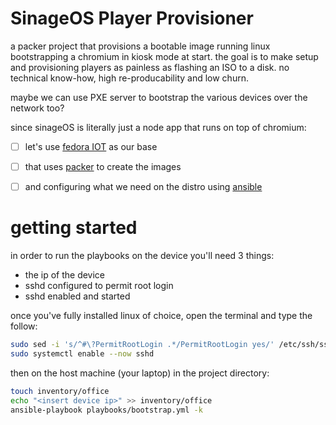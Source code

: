 # SinageOS Player Provisioner

a packer project that provisions a bootable image running linux
bootstrapping a chromium in kiosk mode at start. the goal is to
make setup and provisioning players as painless as flashing an ISO to
a disk. no technical know-how, high re-producability and low churn.

maybe we can use PXE server to bootstrap the various devices over the network too?

since sinageOS is literally just a node app that runs on top of chromium:

- [ ] let's use [fedora IOT](https://fedoraproject.org/iot/) as our base
- [ ] that uses [packer](https://www.packer.io/) to create the images
- [ ] and configuring what we need on the distro using [ansible](https://docs.ansible.com/ansible/latest/index.html)


# getting started

in order to run the playbooks on the device you'll need 3 things:
- the ip of the device
- sshd configured to permit root login
- sshd enabled and started

once you've fully installed linux of choice, open the terminal and type the follow:
```bash
sudo sed -i 's/^#\?PermitRootLogin .*/PermitRootLogin yes/' /etc/ssh/sshd_config
sudo systemctl enable --now sshd
```


then on the host machine (your laptop) in the project directory:
```bash
touch inventory/office
echo "<insert device ip>" >> inventory/office
ansible-playbook playbooks/bootstrap.yml -k 
```


